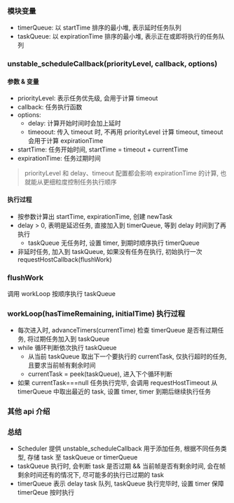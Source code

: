 ### 模块变量
- timerQueue: 以 startTime 排序的最小堆, 表示延时任务队列
- taskQueue: 以 expirationTime 排序的最小堆, 表示正在或即将执行的任务队列

### unstable_scheduleCallback(priorityLevel, callback, options)
#### 参数 & 变量
- priorityLevel: 表示任务优先级, 会用于计算 timeout
- callback: 任务执行函数
- options:
    - delay: 计算开始时间时会加上延时
    - timeoout: 传入 timeout 时, 不再用 priorityLevel 计算 timeout, timeout 会用于计算 expirationTime
- startTime: 任务开始时间, startTime = timeout + currentTime
- expirationTime: 任务过期时间
> priorityLevel 和 delay、timeout 配置都会影响 expirationTime 的计算, 也就能从更细粒度控制任务执行顺序

#### 执行过程
- 按参数计算出 startTime, expirationTime, 创建 newTask
- delay > 0, 表明是延迟任务, 直接加入到 timerQueue, 等到 delay 时间到了再执行
    - taskQueue 无任务时, 设置 timer, 到期时顺序执行 timerQueue
- 非延时任务, 加入到 taskQueue, 如果没有任务在执行, 初始执行一次requestHostCallback(flushWork)

### flushWork
调用 workLoop 按顺序执行 taskQueue

### workLoop(hasTimeRemaining, initialTime) 执行过程
- 每次进入时, advanceTimers(currentTime) 检查 timerQueue 是否有过期任务, 将过期任务加入到 taskQueue
- while 循环判断依次执行 taskQueue
    - 从当前 taskQueue 取出下一个要执行的 currentTask, 仅执行超时的任务, 且要求当前帧有剩余时间
    - currentTask = peek(taskQueue), 进入下个循环判断
- 如果 currentTask===null 任务执行完毕, 会调用 requestHostTimeout 从 timerQueue 中取出最近的 task, 设置 timer, timer 到期后继续执行任务

### 其他 api 介绍

### 总结
- Scheduler 提供 unstable_scheduleCallback 用于添加任务, 根据不同任务类型, 存储 task 至 taskQueue or timerQueue
- taskQueue 执行时, 会判断 task 是否过期 && 当前帧是否有剩余时间, 会在帧剩余时间还有的情况下, 尽可能多的执行已过期的 task
- timerQueue 表示 delay task 队列, taskQueue 执行完毕时, 设置 timer 保障 timerQeue 按时执行